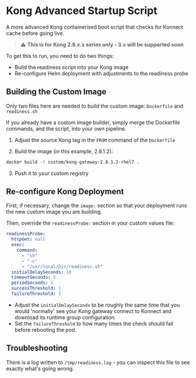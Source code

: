 # Kong Advanced Startup Script

A more advanced Kong containerised boot script that checks for Konnect cache before going live.

> ⚠️ **This is for Kong 2.8.x.x series only - 3.x will be supported soon**

To get this to run, you need to do two things:

* Build the readiness script into your Kong image
* Re-configure Helm deployment with adjustments to the readiness probe

## Building the Custom Image

Only two files here are needed to build the custom image: `Dockerfile` and `readiness.sh`

If you already have a custom image builder, simply merge the Dockerfile commands, and the script, into your own pipeline.

1. Adjust the source Kong tag in the `FROM` command of the `Dockerfile`

2. Build the image (in this example, 2.8.1.2):

```sh
docker build -t custom/kong-gateway:2.8.1.2-rhel7 .
```

3. Push it to your custom registry

## Re-configure Kong Deployment

First, if necessary, change the `image:` section so that your deployment runs the new custom image you are building.

Then, override the `readinessProbe:` section in your custom values file:

```yaml
readinessProbe:
  httpGet: null
  exec:
    command:
      - "sh"
      - "-c"
      - "/usr/local/bin/readiness.sh"
  initialDelaySeconds: 10
  timeoutSeconds: 5
  periodSeconds: 5
  successThreshold: 1
  failureThreshold: 5
```

* Adjust the `initialDelaySeconds` to be roughly the same time that you would 'normally' see your Kong gateway connect to Konnect and download its runtime group configuration.
* Set the `failureThreshold` to how many times the check should fail before rebooting the pod.

## Troubleshooting

There is a log written to `/tmp/readiness.log` - you can inspect this file to see exactly what's going wrong.
